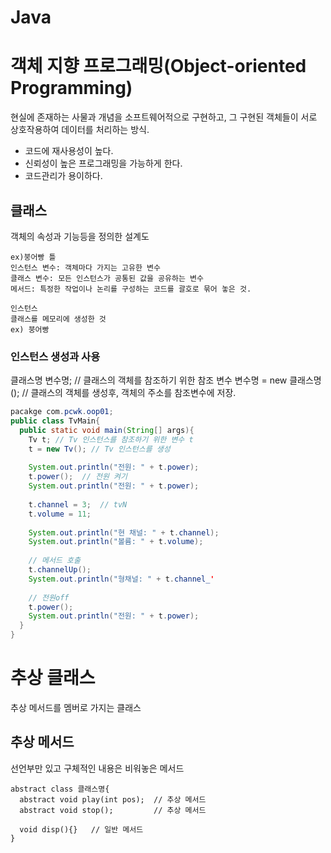 # Java

# 객체 지향 프로그래밍(Object-oriented Programming)

현실에 존재하는 사물과 개념을 소프트웨어적으로 구현하고, 그 구현된 객체들이 서로 상호작용하여 데이터를 처리하는 방식.

- 코드에 재사용성이 높다.
- 신뢰성이 높은 프로그래밍을 가능하게 한다.
- 코드관리가 용이하다.

## 클래스

객체의 속성과 기능등을 정의한 설계도

```
ex)붕어빵 틀
인스턴스 변수: 객체마다 가지는 고유한 변수
클래스 변수: 모든 인스턴스가 공통된 값을 공유하는 변수
메서드: 특정한 작업이나 논리를 구성하는 코드를 괄호로 묶어 놓은 것.

인스턴스
클래스를 메모리에 생성한 것
ex) 붕어빵
```
### 인스턴스 생성과 사용

클래스명 변수명;   // 클래스의 객체를 참조하기 위한 참조 변수
변수명 = new 클래스명();   // 클래스의 객체를 생성후, 객체의 주소를 참조변수에 저장.

```java
pacakge com.pcwk.oop01;
public class TvMain{
  public static void main(String[] args){
    Tv t; // Tv 인스턴스를 참조하기 위한 변수 t
    t = new Tv(); // Tv 인스턴스를 생성
    
    System.out.println("전원: " + t.power);
    t.power();  // 전원 켜기
    System.out.println("전원: " + t.power);
    
    t.channel = 3;  // tvN
    t.volume = 11;
    
    System.out.println("현 채널: " + t.channel);
    System.out.println("볼륨: " + t.volume);
    
    // 메서드 호출
    t.channelUp();
    System.out.println("형채널: " + t.channel_'
    
    // 전원off
    t.power();
    System.out.println("전원: " + t.power);
  }
}
```


# 추상 클래스

추상 메서드를 멤버로 가지는 클래스

## 추상 메서드

선언부만 있고 구체적인 내용은 비워놓은 메서드

```
abstract class 클래스명{
  abstract void play(int pos);  // 추상 메서드
  abstract void stop();         // 추상 메서드
  
  void disp(){}   // 일반 메서드
}
```
